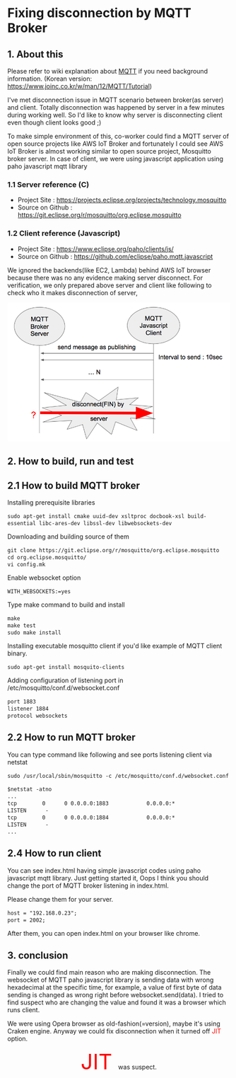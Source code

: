 
# Fixing disconnection by MQTT Broker

## 1. About this

Please refer to wiki explanation about <a href="https://en.wikipedia.org/wiki/MQTT">MQTT</a> if you need background information. (Korean version: https://www.joinc.co.kr/w/man/12/MQTT/Tutorial)

I've met disconnection issue in MQTT scenario between broker(as server) and client. Totally disconnection was happened by server in a few minutes during working well. So I'd like to know why server is disconnecting client even though client looks good ;)

To make simple environment of this, co-worker could find a MQTT server of open source projects like AWS IoT Broker and fortunately I could see AWS IoT Broker is almost working similar to open source project, Mosquitto broker server.
In case of client, we were using javascript application using paho javascript mqtt library




### 1.1 Server reference (C)
* Project Site : https://projects.eclipse.org/projects/technology.mosquitto
* Source on Github : https://git.eclipse.org/r/mosquitto/org.eclipse.mosquitto

### 1.2 Client reference (Javascript)
* Project Site : https://www.eclipse.org/paho/clients/js/
* Source on Github : https://github.com/eclipse/paho.mqtt.javascript

We ignored the backends(like EC2, Lambda) behind AWS IoT browser because there was no any evidence making server disconnect.
For verification, we only prepared above server and client like following to check who it makes disconnection of server, 

<img src="https://github.com/tehokang/public-figures/blob/master/mqtt/mqtt-server-disconnection.png?raw=true"></img>

## 2. How to build, run and test

## 2.1 How to build MQTT broker

Installing prerequisite libraries
~~~
sudo apt-get install cmake uuid-dev xsltproc docbook-xsl build-essential libc-ares-dev libssl-dev libwebsockets-dev
~~~

Downloading and building source of them 
~~~
git clone https://git.eclipse.org/r/mosquitto/org.eclipse.mosquitto
cd org.eclipse.mosquitto/
vi config.mk
~~~

Enable websocket option 
~~~
WITH_WEBSOCKETS:=yes
~~~

Type make command to build and install
~~~
make
make test
sudo make install
~~~

Installing executable mosquitto client if you'd like example of MQTT client binary.
~~~
sudo apt-get install mosquito-clients
~~~


Adding configuration of listening port in /etc/mosquitto/conf.d/websocket.conf
~~~
port 1883
listener 1884
protocol websockets
~~~



## 2.2 How to run MQTT broker

You can type command like following and see ports listening client via netstat
~~~
sudo /usr/local/sbin/mosquitto -c /etc/mosquitto/conf.d/websocket.conf
~~~

~~~
$netstat -atno
...
tcp        0      0 0.0.0.0:1883            0.0.0.0:*               LISTEN      -               
tcp        0      0 0.0.0.0:1884            0.0.0.0:*               LISTEN      - 
...
~~~


## 2.4 How to run client

You can see index.html having simple javascript codes using paho javascript mqtt library.
Just getting started it, Oops I think you should change the port of MQTT broker listening in index.html.

Please change them for your server.
~~~
host = "192.168.0.23";
port = 2002;
~~~

After them, you can open index.html on your browser like chrome.

## 3. conclusion

Finally we could find main reason who are making disconnection. The websocket of MQTT paho javascript library is sending data with wrong hexadecimal at the specific time, for example, a value of first byte of data sending is changed as wrong right before websocket.send(data). I tried to find suspect who are changing the value and found it was a browser which runs client. 

We were using Opera browser as old-fashion(=version), maybe it's using Craken engine. 
Anyway we could fix disconnection when it turned off <font color=red>JIT</font> option.


<center><font size=10 color=red> JIT </font> was suspect.</center>
